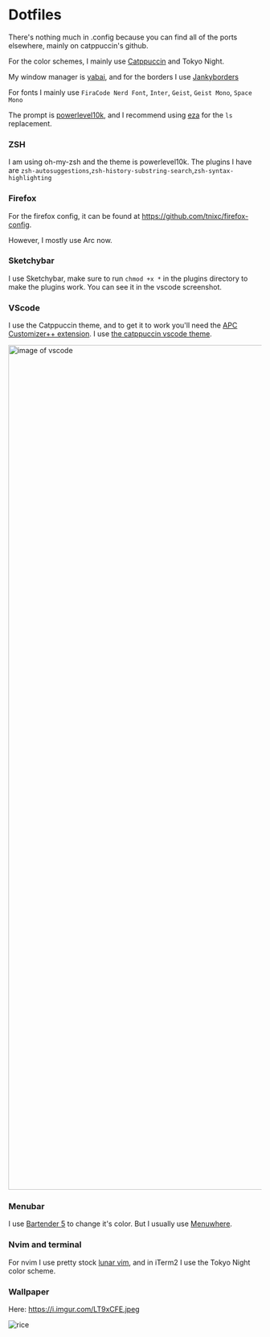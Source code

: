 # Dotfiles

There's nothing much in .config because you can find all of the ports elsewhere, mainly on catppuccin's github. 

For the color schemes, I mainly use [Catppuccin](https://github.com/catppuccin) and Tokyo Night. 

My window manager is [yabai](https://github.com/koekeishiya/yabai), and for the borders I use [Jankyborders](https://github.com/FelixKratz/JankyBorders)

For fonts I mainly use `FiraCode Nerd Font`, `Inter`, `Geist`, `Geist Mono`, `Space Mono`

The prompt is [powerlevel10k](https://github.com/romkatv/powerlevel10k), and I recommend using [eza](https://github.com/eza-community/eza) for the `ls` replacement.

### ZSH

I am using oh-my-zsh and the theme is powerlevel10k. The plugins I have are `zsh-autosuggestions`,`zsh-history-substring-search`,`zsh-syntax-highlighting`

### Firefox

For the firefox config, it can be found at https://github.com/tnixc/firefox-config.

However, I mostly use Arc now.

### Sketchybar

I use Sketchybar, make sure to run `chmod +x *` in the plugins directory to make the plugins work. You can see it in the vscode screenshot.

### VScode

I use the Catppuccin theme, and to get it to work you'll need the [APC Customizer++ extension](https://marketplace.visualstudio.com/items?itemName=drcika.apc-extension). I use [the catppuccin vscode theme](https://github.com/catppuccin/vscode).

<img width="1680" alt="image of vscode" src="https://github.com/Tnixc/dots/assets/85466117/d22f6726-7d8a-4d90-a96a-08638fe1e9ea">

### Menubar

I use [Bartender 5](https://www.macbartender.com/) to change it's color. But I usually use [Menuwhere](https://manytricks.com/menuwhere/).

### Nvim and terminal
For nvim I use pretty stock [lunar vim](https://www.lunarvim.org/), and in iTerm2 I use the Tokyo Night color scheme. 

### Wallpaper 
Here: https://i.imgur.com/LT9xCFE.jpeg

![rice](https://github.com/Tnixc/dots/assets/85466117/eb440d70-cf16-4ed8-a394-ecd00465e5be)
